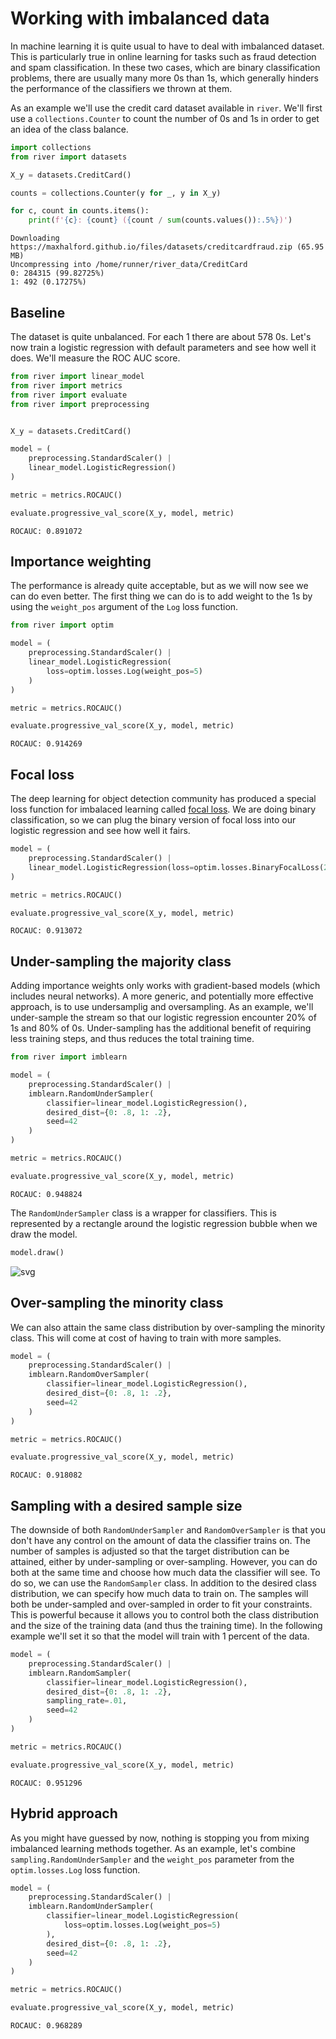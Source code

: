 # Working with imbalanced data

In machine learning it is quite usual to have to deal with imbalanced dataset. This is particularly true in online learning for tasks such as fraud detection and spam classification. In these two cases, which are binary classification problems, there are usually many more 0s than 1s, which generally hinders the performance of the classifiers we thrown at them.

As an example we'll use the credit card dataset available in `river`. We'll first use a `collections.Counter` to count the number of 0s and 1s in order to get an idea of the class balance.


```python
import collections
from river import datasets

X_y = datasets.CreditCard()

counts = collections.Counter(y for _, y in X_y)

for c, count in counts.items():
    print(f'{c}: {count} ({count / sum(counts.values()):.5%})')
```

    Downloading https://maxhalford.github.io/files/datasets/creditcardfraud.zip (65.95 MB)
    Uncompressing into /home/runner/river_data/CreditCard
    0: 284315 (99.82725%)
    1: 492 (0.17275%)


## Baseline

The dataset is quite unbalanced. For each 1 there are about 578 0s. Let's now train a logistic regression with default parameters and see how well it does. We'll measure the ROC AUC score.


```python
from river import linear_model
from river import metrics
from river import evaluate
from river import preprocessing


X_y = datasets.CreditCard()

model = (
    preprocessing.StandardScaler() |
    linear_model.LogisticRegression()
)

metric = metrics.ROCAUC()

evaluate.progressive_val_score(X_y, model, metric)
```




    ROCAUC: 0.891072



## Importance weighting

The performance is already quite acceptable, but as we will now see we can do even better. The first thing we can do is to add weight to the 1s by using the `weight_pos` argument of the `Log` loss function.


```python
from river import optim

model = (
    preprocessing.StandardScaler() |
    linear_model.LogisticRegression(
        loss=optim.losses.Log(weight_pos=5)
    )
)

metric = metrics.ROCAUC()

evaluate.progressive_val_score(X_y, model, metric)
```




    ROCAUC: 0.914269



## Focal loss

The deep learning for object detection community has produced a special loss function for imbalaced learning called [focal loss](https://arxiv.org/pdf/1708.02002.pdf). We are doing binary classification, so we can plug the binary version of focal loss into our logistic regression and see how well it fairs.


```python
model = (
    preprocessing.StandardScaler() |
    linear_model.LogisticRegression(loss=optim.losses.BinaryFocalLoss(2, 1))
)

metric = metrics.ROCAUC()

evaluate.progressive_val_score(X_y, model, metric)
```




    ROCAUC: 0.913072



## Under-sampling the majority class

Adding importance weights only works with gradient-based models (which includes neural networks). A more generic, and potentially more effective approach, is to use undersamplig and oversampling. As an example, we'll under-sample the stream so that our logistic regression encounter 20% of 1s and 80% of 0s. Under-sampling has the additional benefit of requiring less training steps, and thus reduces the total training time.


```python
from river import imblearn

model = (
    preprocessing.StandardScaler() |
    imblearn.RandomUnderSampler(
        classifier=linear_model.LogisticRegression(),
        desired_dist={0: .8, 1: .2},
        seed=42
    )
)

metric = metrics.ROCAUC()

evaluate.progressive_val_score(X_y, model, metric)
```




    ROCAUC: 0.948824



The `RandomUnderSampler` class is a wrapper for classifiers. This is represented by a rectangle around the logistic regression bubble when we draw the model.


```python
model.draw()
```




    
![svg](imbalanced-learning_files/imbalanced-learning_15_0.svg)
    



## Over-sampling the minority class

We can also attain the same class distribution by over-sampling the minority class. This will come at cost of having to train with more samples.


```python
model = (
    preprocessing.StandardScaler() |
    imblearn.RandomOverSampler(
        classifier=linear_model.LogisticRegression(),
        desired_dist={0: .8, 1: .2},
        seed=42
    )
)

metric = metrics.ROCAUC()

evaluate.progressive_val_score(X_y, model, metric)
```




    ROCAUC: 0.918082



## Sampling with a desired sample size

The downside of both `RandomUnderSampler` and `RandomOverSampler` is that you don't have any control on the amount of data the classifier trains on. The number of samples is adjusted so that the target distribution can be attained, either by under-sampling or over-sampling. However, you can do both at the same time and choose how much data the classifier will see. To do so, we can use the `RandomSampler` class. In addition to the desired class distribution, we can specify how much data to train on. The samples will both be under-sampled and over-sampled in order to fit your constraints. This is powerful because it allows you to control both the class distribution and the size of the training data (and thus the training time). In the following example we'll set it so that the model will train with 1 percent of the data.


```python
model = (
    preprocessing.StandardScaler() |
    imblearn.RandomSampler(
        classifier=linear_model.LogisticRegression(),
        desired_dist={0: .8, 1: .2},
        sampling_rate=.01,
        seed=42
    )
)

metric = metrics.ROCAUC()

evaluate.progressive_val_score(X_y, model, metric)
```




    ROCAUC: 0.951296



## Hybrid approach

As you might have guessed by now, nothing is stopping you from mixing imbalanced learning methods together. As an example, let's combine `sampling.RandomUnderSampler` and the `weight_pos` parameter from the `optim.losses.Log` loss function.


```python
model = (
    preprocessing.StandardScaler() |
    imblearn.RandomUnderSampler(
        classifier=linear_model.LogisticRegression(
            loss=optim.losses.Log(weight_pos=5)
        ),
        desired_dist={0: .8, 1: .2},
        seed=42
    )
)

metric = metrics.ROCAUC()

evaluate.progressive_val_score(X_y, model, metric)
```




    ROCAUC: 0.968289


